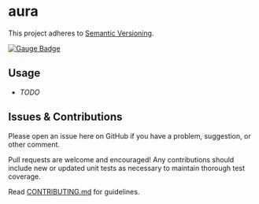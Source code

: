 # aura

This project adheres to [Semantic Versioning](https://semver.org).

[![Gauge Badge](https://gauge.org/Gauge_Badge.svg)](https://gauge.org)

## Usage

* *TODO*


## Issues & Contributions

Please open an issue here on GitHub if you have a problem, suggestion, or other comment.

Pull requests are welcome and encouraged! Any contributions should include new or updated unit tests as necessary to maintain thorough test coverage.

Read [CONTRIBUTING.md](CONTRIBUTING.md) for guidelines.